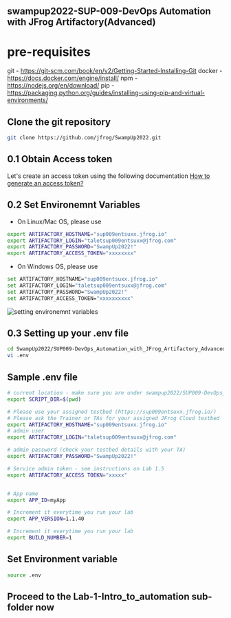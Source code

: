 ## swampup2022-SUP-009-DevOps Automation with JFrog Artifactory(Advanced) 

# pre-requisites 
git - https://git-scm.com/book/en/v2/Getting-Started-Installing-Git
docker - https://docs.docker.com/engine/install/
npm - https://nodejs.org/en/download/
pip - https://packaging.python.org/guides/installing-using-pip-and-virtual-environments/



## Clone the git repository 
```bash
git clone https://github.com/jfrog/SwampUp2022.git

```


## 0.1 Obtain Access token
Let's create an access token using the following documentation [How to generate an access token?](https://jfrog.com/knowledge-base/how-to-generate-an-access-token-video/#:~:text=So%20once%20you're%20logged,option%20to%20generate%20admin%20tokens.)


## 0.2 Set Environemnt Variables
- On Linux/Mac OS, please use
```bash
export ARTIFACTORY_HOSTNAME="sup009entsuxx.jfrog.io"
export ARTIFACTORY_LOGIN="taletsup009entsuxx@jfrog.com"
export ARTIFACTORY_PASSWORD="SwampUp2022!"
export ARTIFACTORY_ACCESS_TOKEN="xxxxxxxx"
```

- On Windows OS, please use
```bash
set ARTIFACTORY_HOSTNAME="sup009entsuxx.jfrog.io"
set ARTIFACTORY_LOGIN="taletsup009entsuxx@jfrog.com"
set ARTIFACTORY_PASSWORD="SwampUp2022!"
set ARTIFACTORY_ACCESS_TOKEN="xxxxxxxxxx"
```
![setting environemnt variables](https://i.imgur.com/BastCGE.gif)


## 0.3 Setting up your .env file
```bash
cd SwampUp2022/SUP009-DevOps_Automation_with_JFrog_Artifactory_Advanced/
vi .env

```
## Sample .env file 

```bash
# current location - make sure you are under swampup2022/SUP009-DevOps_Automation_with_JFrog_Artifactory_Advanced
export SCRIPT_DIR=$(pwd)

# Please use your assigned testbed (https://sup009entsuxx.jfrog.io/)
# Please ask the Trainer or TAs for your assigned JFrog Cloud testbed
export ARTIFACTORY_HOSTNAME="sup009entsuxx.jfrog.io"
# admin user
export ARTIFACTORY_LOGIN="taletsup009entsuxx@jfrog.com"

# admin password (check your testbed details with your TA)
export ARTIFACTORY_PASSWORD="SwampUp2022!"

# Service admin token - see instructions on Lab 1.5 
export ARTIFACTORY_ACCESS TOEKN="xxxxx"


# App name
export APP_ID=myApp

# Increment it everytime you run your lab
export APP_VERSION=1.1.40

# Increment it everytime you run your lab
export BUILD_NUMBER=1
```

## Set Environment variable 
```bash
source .env

```
## Proceed to the Lab-1-Intro_to_automation sub-folder now 